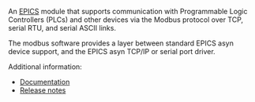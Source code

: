 An [EPICS](http://www.aps.anl.gov/epics/) 
module that supports communication with Programmable Logic Controllers (PLCs) and other devices
via the Modbus protocol over TCP, serial RTU, and serial ASCII links.

The modbus software provides a layer between standard EPICS asyn device support,
and the EPICS asyn TCP/IP or serial port driver.

Additional information:

* [Documentation](https://epics-modbus.readthedocs.io/en/latest/)
* [Release notes](https://github.com/epics-modules/modbus/blob/master/RELEASE.md)
